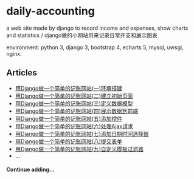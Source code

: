 # daily-accounting
a web site made by django to record income and expenses, show charts and statistics / django做的小网站用来记录日常开支和展示图表

environment: python 3, django 3, bootstrap 4, echarts 5, mysql, uwsgi, nginx.

## Articles
* [用Django做一个简单的记账网站(一)环境搭建](https://www.byincd.com/bobjiang/article-01166/)
* [用Django做一个简单的记账网站(二)建立初始页面](https://www.byincd.com/bobjiang/article-01167/)
* [用Django做一个简单的记账网站(三)定义数据模型](https://www.byincd.com/bobjiang/article-01168/)
* [用Django做一个简单的记账网站(四)展示数据到前端](https://www.byincd.com/bobjiang/article-01169/)
* [用Django做一个简单的记账网站(五)添加控件](https://www.byincd.com/bobjiang/article-01171/)
* [用Django做一个简单的记账网站(六)处理Ajax请求](https://www.byincd.com/bobjiang/article-01174/)
* [用Django做一个简单的记账网站(七)添加日期时间选择器](https://www.byincd.com/bobjiang/article-01175/)
* [用Django做一个简单的记账网站(八)提交表单](https://www.byincd.com/bobjiang/article-01176/)
* [用Django做一个简单的记账网站(九)自定义模板过滤器](https://www.byincd.com/bobjiang/article-01177/)
* ...


#### Continue adding...
